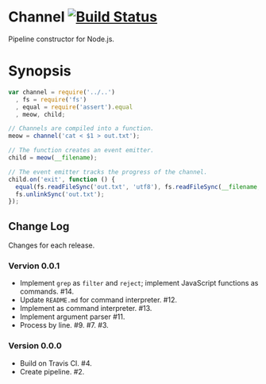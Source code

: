 # Channel [![Build Status](https://secure.travis-ci.org/bigeasy/channel.png?branch=master)](http://travis-ci.org/bigeasy/channel)

Pipeline constructor for Node.js.

# Synopsis

```javascript
var channel = require('../..')
  , fs = require('fs')
  , equal = require('assert').equal
  , meow, child;

// Channels are compiled into a function.
meow = channel('cat < $1 > out.txt');

// The function creates an event emitter.
child = meow(__filename);

// The event emitter tracks the progress of the channel.
child.on('exit', function () {
  equal(fs.readFileSync('out.txt', 'utf8'), fs.readFileSync(__filename, 'utf8'), 'copied');
  fs.unlinkSync('out.txt');
});
```

## Change Log

Changes for each release.

### Vervion 0.0.1

 * Implement `grep` as `filter` and `reject`; implement JavaScript functions as
   commands. #14.
 * Update `README.md` for command interpreter. #12.
 * Implement as command interpreter. #13.
 * Implement argument parser #11.
 * Process by line. #9. #7. #3.

### Version 0.0.0

 * Build on Travis CI. #4.
 * Create pipeline. #2.
